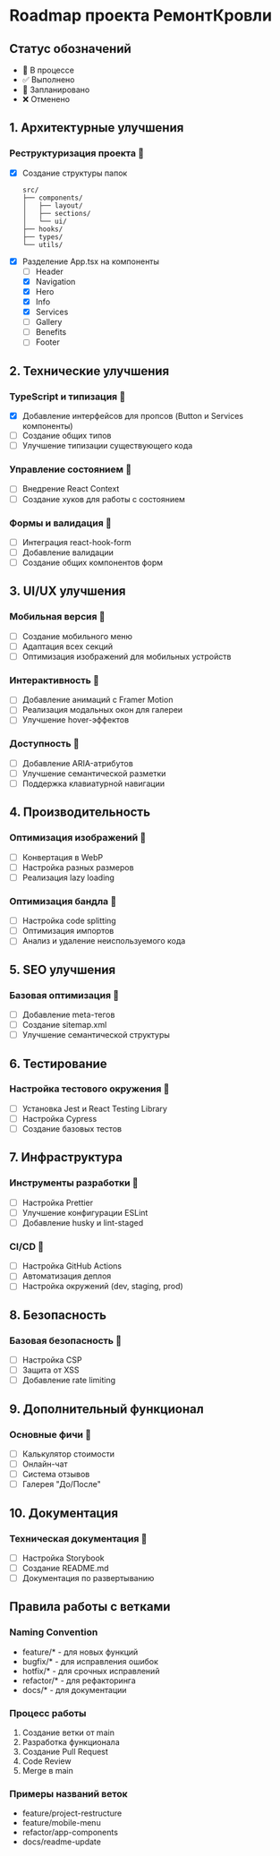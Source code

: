 # Roadmap проекта РемонтКровли

## Статус обозначений
- 🔄 В процессе
- ✅ Выполнено
- 📅 Запланировано
- ❌ Отменено

## 1. Архитектурные улучшения
### Реструктуризация проекта 🔄
- [x] Создание структуры папок
  ```
  src/
  ├── components/
  │   ├── layout/
  │   ├── sections/
  │   └── ui/
  ├── hooks/
  ├── types/
  └── utils/
  ```
- [x] Разделение App.tsx на компоненты
  - [ ] Header
  - [x] Navigation
  - [x] Hero
  - [x] Info
  - [x] Services
  - [ ] Gallery
  - [ ] Benefits
  - [ ] Footer

## 2. Технические улучшения
### TypeScript и типизация 🔄
- [x] Добавление интерфейсов для пропсов (Button и Services компоненты)
- [ ] Создание общих типов
- [ ] Улучшение типизации существующего кода

### Управление состоянием 📅
- [ ] Внедрение React Context
- [ ] Создание хуков для работы с состоянием

### Формы и валидация 📅
- [ ] Интеграция react-hook-form
- [ ] Добавление валидации
- [ ] Создание общих компонентов форм

## 3. UI/UX улучшения
### Мобильная версия 📅
- [ ] Создание мобильного меню
- [ ] Адаптация всех секций
- [ ] Оптимизация изображений для мобильных устройств

### Интерактивность 📅
- [ ] Добавление анимаций с Framer Motion
- [ ] Реализация модальных окон для галереи
- [ ] Улучшение hover-эффектов

### Доступность 📅
- [ ] Добавление ARIA-атрибутов
- [ ] Улучшение семантической разметки
- [ ] Поддержка клавиатурной навигации

## 4. Производительность
### Оптимизация изображений 📅
- [ ] Конвертация в WebP
- [ ] Настройка разных размеров
- [ ] Реализация lazy loading

### Оптимизация бандла 📅
- [ ] Настройка code splitting
- [ ] Оптимизация импортов
- [ ] Анализ и удаление неиспользуемого кода

## 5. SEO улучшения
### Базовая оптимизация 📅
- [ ] Добавление meta-тегов
- [ ] Создание sitemap.xml
- [ ] Улучшение семантической структуры

## 6. Тестирование
### Настройка тестового окружения 📅
- [ ] Установка Jest и React Testing Library
- [ ] Настройка Cypress
- [ ] Создание базовых тестов

## 7. Инфраструктура
### Инструменты разработки 📅
- [ ] Настройка Prettier
- [ ] Улучшение конфигурации ESLint
- [ ] Добавление husky и lint-staged

### CI/CD 📅
- [ ] Настройка GitHub Actions
- [ ] Автоматизация деплоя
- [ ] Настройка окружений (dev, staging, prod)

## 8. Безопасность
### Базовая безопасность 📅
- [ ] Настройка CSP
- [ ] Защита от XSS
- [ ] Добавление rate limiting

## 9. Дополнительный функционал
### Основные фичи 📅
- [ ] Калькулятор стоимости
- [ ] Онлайн-чат
- [ ] Система отзывов
- [ ] Галерея "До/После"

## 10. Документация
### Техническая документация 📅
- [ ] Настройка Storybook
- [ ] Создание README.md
- [ ] Документация по развертыванию

## Правила работы с ветками

### Naming Convention
- feature/* - для новых функций
- bugfix/* - для исправления ошибок
- hotfix/* - для срочных исправлений
- refactor/* - для рефакторинга
- docs/* - для документации

### Процесс работы
1. Создание ветки от main
2. Разработка функционала
3. Создание Pull Request
4. Code Review
5. Merge в main

### Примеры названий веток
- feature/project-restructure
- feature/mobile-menu
- refactor/app-components
- docs/readme-update 